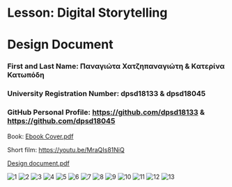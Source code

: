 # Lesson: Digital Storytelling
# Design Document

### First and Last Name: Παναγιώτα Χατζηπαναγιώτη & Κατερίνα Κατωπόδη
### University Registration Number: dpsd18133 & dpsd18045
### GitHub Personal Profile: https://github.com/dpsd18133 & https://github.com/dpsd18045

Book: [Ebook Cover.pdf](https://github.com/dpsd18133/Digital-Storytelling-Group-Assignment/files/11633919/Ebook.Cover.pdf)

Short film: https://youtu.be/MraQIs81NiQ

[Design document.pdf](https://github.com/dpsd18133/Digital-Storytelling-Group-Assignment/files/11636072/Design.document.pdf)

![1](https://github.com/dpsd18133/Digital-Storytelling-Group-Assignment/assets/46854165/10bc59d2-15f5-4d0d-b053-93c83342d79c)
![2](https://github.com/dpsd18133/Digital-Storytelling-Group-Assignment/assets/46854165/8fc3650c-5777-42bb-81ba-3a37f262179e)
![3](https://github.com/dpsd18133/Digital-Storytelling-Group-Assignment/assets/46854165/74b8fcd8-fcc8-4e32-9b6b-9a690ad59dc8)
![4](https://github.com/dpsd18133/Digital-Storytelling-Group-Assignment/assets/46854165/c3070851-32aa-47a6-bd85-332539e92b11)
![5](https://github.com/dpsd18133/Digital-Storytelling-Group-Assignment/assets/46854165/b8da0781-042f-4373-943f-8c7d06e939d7)
![6](https://github.com/dpsd18133/Digital-Storytelling-Group-Assignment/assets/46854165/b3c4f173-f768-4b93-a695-6d4f9ba9f115)
![7](https://github.com/dpsd18133/Digital-Storytelling-Group-Assignment/assets/46854165/ab9e4942-443a-4287-bc85-036ae57a375f)
![8](https://github.com/dpsd18133/Digital-Storytelling-Group-Assignment/assets/46854165/56da06b1-4d03-4aa2-ae99-ab25ca4f59a9)
![9](https://github.com/dpsd18133/Digital-Storytelling-Group-Assignment/assets/46854165/e1a3a29e-9f67-446c-967c-9d106fcf67bd)
![10](https://github.com/dpsd18133/Digital-Storytelling-Group-Assignment/assets/46854165/3456949b-6044-46ed-ad17-c30afc8979b4)
![11](https://github.com/dpsd18133/Digital-Storytelling-Group-Assignment/assets/46854165/4bfc642f-d513-414d-a2f3-7c2b5c429721)
![12](https://github.com/dpsd18133/Digital-Storytelling-Group-Assignment/assets/46854165/29697fe2-9999-4834-a8dd-0ac7919f94f7)
![13](https://github.com/dpsd18133/Digital-Storytelling-Group-Assignment/assets/46854165/2b89a30f-cc4e-485d-8ad1-4d74fd0d9be1)
